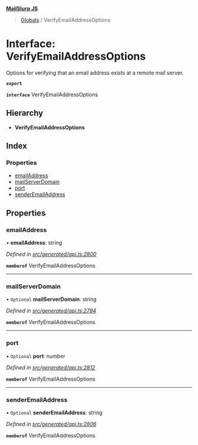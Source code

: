 **[MailSlurp JS](../README.md)**

> [Globals](../README.md) / VerifyEmailAddressOptions

# Interface: VerifyEmailAddressOptions

Options for verifying that an email address exists at a remote mail server.

**`export`** 

**`interface`** VerifyEmailAddressOptions

## Hierarchy

* **VerifyEmailAddressOptions**

## Index

### Properties

* [emailAddress](verifyemailaddressoptions.md#emailaddress)
* [mailServerDomain](verifyemailaddressoptions.md#mailserverdomain)
* [port](verifyemailaddressoptions.md#port)
* [senderEmailAddress](verifyemailaddressoptions.md#senderemailaddress)

## Properties

### emailAddress

•  **emailAddress**: string

*Defined in [src/generated/api.ts:2800](https://github.com/mailslurp/mailslurp-client/blob/ff09436/src/generated/api.ts#L2800)*

**`memberof`** VerifyEmailAddressOptions

___

### mailServerDomain

• `Optional` **mailServerDomain**: string

*Defined in [src/generated/api.ts:2794](https://github.com/mailslurp/mailslurp-client/blob/ff09436/src/generated/api.ts#L2794)*

**`memberof`** VerifyEmailAddressOptions

___

### port

• `Optional` **port**: number

*Defined in [src/generated/api.ts:2812](https://github.com/mailslurp/mailslurp-client/blob/ff09436/src/generated/api.ts#L2812)*

**`memberof`** VerifyEmailAddressOptions

___

### senderEmailAddress

• `Optional` **senderEmailAddress**: string

*Defined in [src/generated/api.ts:2806](https://github.com/mailslurp/mailslurp-client/blob/ff09436/src/generated/api.ts#L2806)*

**`memberof`** VerifyEmailAddressOptions
